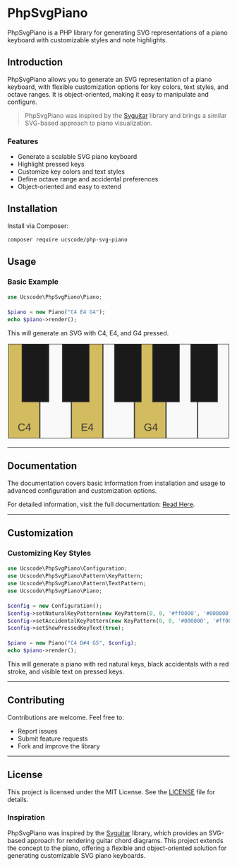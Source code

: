 # PhpSvgPiano  

PhpSvgPiano is a PHP library for generating SVG representations of a piano keyboard with customizable styles and note highlights.  

## Introduction  

PhpSvgPiano allows you to generate an SVG representation of a piano keyboard, with flexible customization options for key colors, text styles, and octave ranges. It is object-oriented, making it easy to manipulate and configure.  

> PhpSvgPiano was inspired by the [Svguitar](https://github.com/omnibrain/svguitar) library and brings a similar SVG-based approach to piano visualization.

### Features  

- Generate a scalable SVG piano keyboard  
- Highlight pressed keys  
- Customize key colors and text styles  
- Define octave range and accidental preferences  
- Object-oriented and easy to extend  

## Installation  

Install via Composer:  

```sh
composer require ucscode/php-svg-piano
```

## Usage  

### Basic Example  

```php
use Ucscode\PhpSvgPiano\Piano;

$piano = new Piano("C4 E4 G4");
echo $piano->render();
```

This will generate an SVG with C4, E4, and G4 pressed.  

![CEG Chord](./docs/images/piano-cmaj.png)

---

## Documentation  

The documentation covers basic information from installation and usage to advanced configuration and customization options.  

For detailed information, visit the full documentation: [Read Here](./docs/index.md).

---

## Customization  

### Customizing Key Styles  

```php
use Ucscode\PhpSvgPiano\Configuration;
use Ucscode\PhpSvgPiano\Pattern\KeyPattern;
use Ucscode\PhpSvgPiano\Pattern\TextPattern;
use Ucscode\PhpSvgPiano\Piano;

$config = new Configuration();
$config->setNaturalKeyPattern(new KeyPattern(0, 0, '#ff0000', '#000000', 2)); // Red keys
$config->setAccidentalKeyPattern(new KeyPattern(0, 0, '#000000', '#ff0000', 2)); // Black keys with red border
$config->setShowPressedKeyText(true);

$piano = new Piano("C4 D#4 G5", $config);
echo $piano->render();
```

This will generate a piano with red natural keys, black accidentals with a red stroke, and visible text on pressed keys.  

---

## Contributing  

Contributions are welcome. Feel free to:  

- Report issues  
- Submit feature requests  
- Fork and improve the library  

---

## License  

This project is licensed under the MIT License. See the [LICENSE](LICENSE) file for details.  

### Inspiration

PhpSvgPiano was inspired by the [Svguitar](https://github.com/omnibrain/svguitar) library, which provides an SVG-based approach for rendering guitar chord diagrams. This project extends the concept to the piano, offering a flexible and object-oriented solution for generating customizable SVG piano keyboards.  
